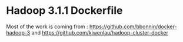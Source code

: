 # Hadoop 3.1.1 Dockerfile

Most of the work is coming from : https://github.com/bbonnin/docker-hadoop-3 and https://github.com/kiwenlau/hadoop-cluster-docker
